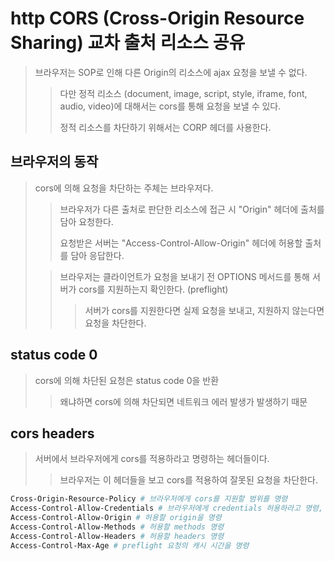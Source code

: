 # http CORS (Cross-Origin Resource Sharing) 교차 출처 리소스 공유

> 브라우저는 SOP로 인해 다른 Origin의 리소스에 ajax 요청을 보낼 수 없다.
>
> > 다만 정적 리소스 (document, image, script, style, iframe, font, audio, video)에 대해서는 cors를 통해 요청을 보낼 수 있다.
> >
> > 정적 리소스를 차단하기 위해서는 CORP 헤더를 사용한다.

## 브라우저의 동작

> cors에 의해 요청을 차단하는 주체는 브라우저다.
>
> > 브라우저가 다른 출처로 판단한 리소스에 접근 시 "Origin" 헤더에 출처를 담아 요청한다.
> >
> > 요청받은 서버는 "Access-Control-Allow-Origin" 헤더에 허용할 출처를 담아 응답한다.
>
> > 브라우저는 클라이언트가 요청을 보내기 전 OPTIONS 메서드를 통해 서버가 cors를 지원하는지 확인한다. (preflight)
> >
> > > 서버가 cors를 지원한다면 실제 요청을 보내고, 지원하지 않는다면 요청을 차단한다.

## status code 0

> cors에 의해 차단된 요청은 status code 0을 반환
>
> > 왜냐하면 cors에 의해 차단되면 네트워크 에러 발생가 발생하기 때문

## cors headers

> 서버에서 브라우저에게 cors를 적용하라고 명령하는 헤더들이다.
>
> > 브라우저는 이 헤더들을 보고 cors를 적용하여 잘못된 요청을 차단한다.

```sh
Cross-Origin-Resource-Policy # 브라우저에게 cors를 지원할 범위를 명령
Access-Control-Allow-Credentials # 브라우저에게 credentials 허용하라고 명령, 클라이언트에서도 withCredentials를 true로 설정해야 함
Access-Control-Allow-Origin # 허용할 origin을 명령
Access-Control-Allow-Methods # 허용할 methods 명령
Access-Control-Allow-Headers # 허용할 headers 명령
Access-Control-Max-Age # preflight 요청의 캐시 시간을 명령
```
